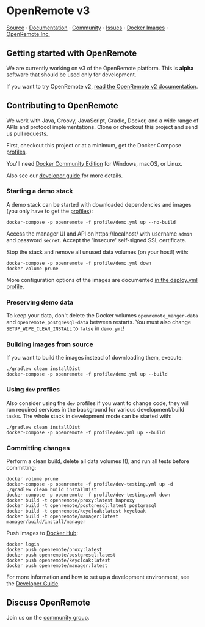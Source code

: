 # OpenRemote v3

[Source](https://github.com/openremote/openremote) **·** [Documentation](https://github.com/openremote/openremote/wiki) **·** [Community](https://groups.google.com/forum/#!forum/openremotecommunity) **·** [Issues](https://github.com/openremote/openremote/issues) **·** [Docker Images](https://hub.docker.com/u/openremote/) **·** [OpenRemote Inc.](http://openremote.com)

## Getting started with OpenRemote

We are currently working on v3 of the OpenRemote platform. This is **alpha** software that should be used only for development.

If you want to try OpenRemote v2, [read the OpenRemote v2 documentation](https://github.com/openremote/Documentation/wiki).

## Contributing to OpenRemote

We work with Java, Groovy, JavaScript, Gradle, Docker, and a wide range of APIs and protocol implementations. Clone or checkout this project and send us pull requests.

First, checkout this project or at a minimum, get the Docker Compose [profiles](profile/).

You'll need [Docker Community Edition](https://www.docker.com/) for Windows, macOS, or Linux.

Also see our [developer guide](https://github.com/openremote/openremote/wiki) for more details.

### Starting a demo stack

A demo stack can be started with downloaded dependencies and images (you only have to get the [profiles](profile/)):

```
docker-compose -p openremote -f profile/demo.yml up --no-build
```

Access the manager UI and API on https://localhost/ with username `admin` and password `secret`. Accept the 'insecure' self-signed SSL certificate.

Stop the stack and remove all unused data volumes (on your host!) with:

```
docker-compose -p openremote -f profile/demo.yml down
docker volume prune
```

More configuration options of the images are documented [in the deploy.yml profile](https://github.com/openremote/openremote/blob/master/profile/deploy.yml).

### Preserving demo data

To keep your data, don't delete the Docker volumes `openremote_manger-data` and `openremote_postgresql-data` between restarts. You must also change `SETUP_WIPE_CLEAN_INSTALL` to `false` in `demo.yml`!

### Building images from source

If you want to build the images instead of downloading them, execute:

```
./gradlew clean installDist
docker-compose -p openremote -f profile/demo.yml up --build
```

### Using `dev` profiles

Also consider using the `dev` profiles if you want to change code, they will run required services in the background for various development/build tasks. The whole stack in development mode can be started with:

```
./gradlew clean installDist
docker-compose -p openremote -f profile/dev.yml up --build
```

### Committing changes

Perform a clean build, delete all data volumes (!), and run all tests before committing:

```
docker volume prune
docker-compose -p openremote -f profile/dev-testing.yml up -d
./gradlew clean build installDist
docker-compose -p openremote -f profile/dev-testing.yml down
docker build -t openremote/proxy:latest haproxy
docker build -t openremote/postgresql:latest postgresql
docker build -t openremote/keycloak:latest keycloak
docker build -t openremote/manager:latest manager/build/install/manager
```

Push images to [Docker Hub](https://hub.docker.com/u/openremote):

```
docker login
docker push openremote/proxy:latest
docker push openremote/postgresql:latest
docker push openremote/keycloak:latest
docker push openremote/manager:latest
```

For more information and how to set up a development environment, see the [Developer Guide](https://github.com/openremote/openremote/wiki).

## Discuss OpenRemote

Join us on the [community group](https://groups.google.com/forum/#!forum/openremotecommunity).
